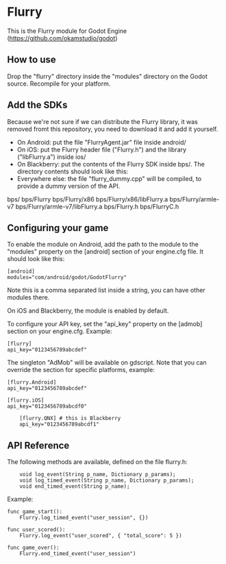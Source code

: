 Flurry
======

This is the Flurry module for Godot Engine (https://github.com/okamstudio/godot)

How to use
----------
Drop the "flurry" directory inside the "modules" directory on the Godot source. Recompile for your platform.

Add the SDKs
------------
Because we're not sure if we can distribute the Flurry library, it was removed fromt this repository, you need to download it and add it yourself.

- On Android: put the file "FlurryAgent.jar" file inside android/
- On iOS: put the Flurry header file ("Flurry.h") and the library ("libFlurry.a") inside ios/
- On Blackberry: put the contents of the Flurry SDK inside bps/. The directory contents should look like this:
- Everywhere else: the file "flurry_dummy.cpp" will be compiled, to provide a dummy version of the API.

bps/
bps/Flurry
bps/Flurry/x86
bps/Flurry/x86/libFlurry.a
bps/Flurry/armle-v7
bps/Flurry/armle-v7/libFlurry.a
bps/Flurry.h
bps/FlurryC.h

Configuring your game
---------------------

To enable the module on Android, add the path to the module to the "modules" property on the [android] section of your engine.cfg file. It should look like this:

	[android]
	modules="com/android/godot/GodotFlurry"

Note this is a comma separated list inside a string, you can have other modules there.

On iOS and Blackberry, the module is enabled by default.

To configure your API key, set the "api_key" property on the [admob] section on your engine.cfg. Example:

	[flurry]
	api_key="0123456789abcdef"

The singleton "AdMob" will be available on gdscript. Note that you can override the section for specific platforms, example:


	[flurry.Android]
	api_key="0123456789abcdef"

	[flurry.iOS]
	api_key="0123456789abcdf0"

        [flurry.QNX] # this is Blackberry
        api_key="0123456789abcdf1"

API Reference
-------------

The following methods are available, defined on the file flurry.h:

        void log_event(String p_name, Dictionary p_params);
        void log_timed_event(String p_name, Dictionary p_params);
        void end_timed_event(String p_name);

Example:

```
func game_start():
	Flurry.log_timed_event("user_session", {})

func user_scored():
	Flurry.log_event("user_scored", { "total_score": 5 })

func game_over():
	Flurry.end_timed_event("user_session")
```



